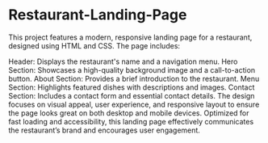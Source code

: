 # Restaurant-Landing-Page
This project features a modern, responsive landing page for a restaurant, designed using HTML and CSS. The page includes:

Header: Displays the restaurant's name and a navigation menu.
Hero Section: Showcases a high-quality background image and a call-to-action button.
About Section: Provides a brief introduction to the restaurant.
Menu Section: Highlights featured dishes with descriptions and images.
Contact Section: Includes a contact form and essential contact details.
The design focuses on visual appeal, user experience, and responsive layout to ensure the page looks great on both desktop and mobile devices. Optimized for fast loading and accessibility, this landing page effectively communicates the restaurant’s brand and encourages user engagement.

